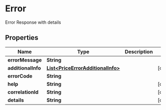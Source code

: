 

# Error

Error Response with details

## Properties

| Name | Type | Description | Notes |
|------------ | ------------- | ------------- | -------------|
|**errorMessage** | **String** |  |  |
|**additionalInfo** | [**List&lt;PriceErrorAdditionalInfo&gt;**](PriceErrorAdditionalInfo.md) |  |  [optional] |
|**errorCode** | **String** |  |  |
|**help** | **String** |  |  [optional] |
|**correlationId** | **String** |  |  [optional] |
|**details** | **String** |  |  [optional] |



